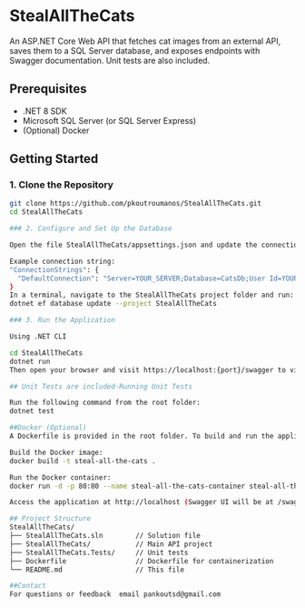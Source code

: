 # StealAllTheCats

An ASP.NET Core Web API that fetches cat images from an external API, saves them to a SQL Server database, and exposes endpoints with Swagger documentation. Unit tests are also included.

## Prerequisites

- .NET 8 SDK
- Microsoft SQL Server (or SQL Server Express)
- (Optional) Docker

## Getting Started

### 1. Clone the Repository

```bash
git clone https://github.com/pkoutroumanos/StealAllTheCats.git
cd StealAllTheCats

### 2. Configure and Set Up the Database

Open the file StealAllTheCats/appsettings.json and update the connection string with your SQL Server details.

Example connection string:
"ConnectionStrings": {
  "DefaultConnection": "Server=YOUR_SERVER;Database=CatsDb;User Id=YOUR_USER;Password=YOUR_PASSWORD;TrustServerCertificate=True"
}
In a terminal, navigate to the StealAllTheCats project folder and run:
dotnet ef database update --project StealAllTheCats

### 3. Run the Application

Using .NET CLI

cd StealAllTheCats
dotnet run
Then open your browser and visit https://localhost:{port}/swagger to view the API documentation.

## Unit Tests are included-Running Unit Tests

Run the following command from the root folder:
dotnet test

##Docker (Optional)
A Dockerfile is provided in the root folder. To build and run the application using Docker:

Build the Docker image:
docker build -t steal-all-the-cats .

Run the Docker container:
docker run -d -p 80:80 --name steal-all-the-cats-container steal-all-the-cats

Access the application at http://localhost (Swagger UI will be at /swagger).

## Project Structure
StealAllTheCats/
├── StealAllTheCats.sln        // Solution file
├── StealAllTheCats/           // Main API project
├── StealAllTheCats.Tests/     // Unit tests
├── Dockerfile                 // Dockerfile for containerization
└── README.md                  // This file

##Contact
For questions or feedback  email pankoutsd@gmail.com
